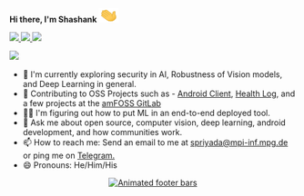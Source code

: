 <p >
	<a> <strong> Hi there, I'm Shashank <img src="https://github.com/ABSphreak/ABSphreak/blob/master/gifs/Hi.gif" width="35px" height="25px"> </strong></a>
</p>


<p>
<a href="https://twitter.com/iamsh4shank"><img src="https://img.shields.io/badge/twitter-@iamsh4shank-1da1f2?style=flat-square&logo=twitter">  </a>
<a href="https://www.linkedin.com/in/iamsh4shank/"><img src="https://img.shields.io/badge/linkedin-iamsh4shank-0077b5?style=flat-square&logo=linkedin">  </a>
<a href="[https://iamsh4shank.me/](https://iamsh4shank.github.io/)"><img src="https://img.shields.io/badge/website-iamsh4shank.me-1f425f?style=flat-square">  </a>
</p>

![](https://komarev.com/ghpvc/?username=iamsh4shank)

* :rocket: I'm currently exploring security in AI, Robustness of Vision models, and Deep Learning in general.
* 🔭 Contributing to OSS Projects such as - <a href = "https://github.com/openMF/android-client">Android Client</a>, <a href = "https://github.com/Technical-Hackers/Health-Log">Health Log</a>, and a few projects at the <a href = "https://github.com/Technical-Hackers/Health-Log">amFOSS GitLab</a> 
* :man_technologist: I'm figuring out how to put ML in an end-to-end deployed tool.
* :speech_balloon: Ask me about open source, computer vision, deep learning, android development, and how communities work.
* 📫 How to reach me: Send an email to me at [spriyada@mpi-inf.mpg.de](mailto:spriyada@mpi-inf.mpg.de) or ping me on <a href = "https://t.me/iamsh4shank"> Telegram.</a>
* :smile: Pronouns: He/Him/His </a>


<p align="center"><a href="https://github.com/iamsh4shank"><img src="https://github-readme-stats-sigma-five.vercel.app/api?username=iamsh4shank&theme=vision-friendly-dark&show_icons=true&hide_border=true" alt="Animated footer bars" /></a></p>
 
<!--
**robustTechie/robustTechie** is a ✨ _special_ ✨ repository because its `README.md` (this file) appears on your GitHub profile.

Here are some ideas to get you started:

--
